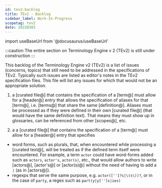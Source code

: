 ```yaml
---
id: tev2-backlog
title: TEv2 - Backlog
sidebar_label: Work-In-Progress
scopetag: tev2
date: 20220303
---
```


import useBaseUrl from '@docusaurus/useBaseUrl'

:::caution
The entire section on Terminology Engine v 2 (TEv2) is still under construction
:::

This backlog of the Terminology Engine v2 (TEv2) is a list of issues (concerns, topics) that still need to be addressed in the specifications of TEv2. Typically such issues are listed as editor's notes in the TEv2 specification files. This file will list any issues for which that would not be an appropriate solution.

1. a [curated file@] that contains the specification of a [term@] must allow for a [header@] entry that allows the specification of aliases for that [term@], i.e. [terms@] that share the same [definition@]. Aliases must be processed as if they were defined in their own [curated file@] (that would have the same definition text). That means they must show up in glossaries, can be referenced from other [scopes@], etc.

2. a a [curated file@] that contains the specification of a [term@] must allow for a [header@] entry that specifies
  - word forms, such as plurals, that, when encountered while processing a [curated text@], will be treated as if the defined term itself were encountered. For example, a term `actor` could have word-forms added such as `actors`, `actor's`, `actor(s)`, etc., that would allow authors to write [actors@], [actor's@] or [actor(s)@] without the need of having to add a `|` (as in [actors@]).
  - regexps that serve the same purpose, e.g. `actor(['']?s|\(s\))?`, or in the case of `party`, a regex such as `part(y|y['']s|ies)`
